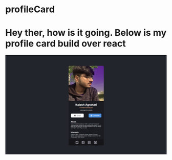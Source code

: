 # profileCard
<h1>Hey ther, how is it going. Below is my profile card build over react</h1>
<img src="readme_img/profileCard.PNG" alt="profile supposed to be here" align="center"/>
